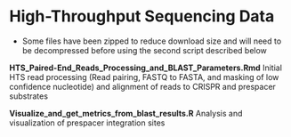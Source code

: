 # High-Throughput Sequencing Data
* Some files have been zipped to reduce download size and will need to be decompressed before using the second script described below

**HTS_Paired-End_Reads_Processing_and_BLAST_Parameters.Rmd**
Initial HTS read processing (Read pairing, FASTQ to FASTA, and masking of low confidence nucleotide) and alignment of reads to CRISPR and prespacer substrates 

**Visualize_and_get_metrics_from_blast_results.R**
Analysis and visualization of prespacer integration sites

